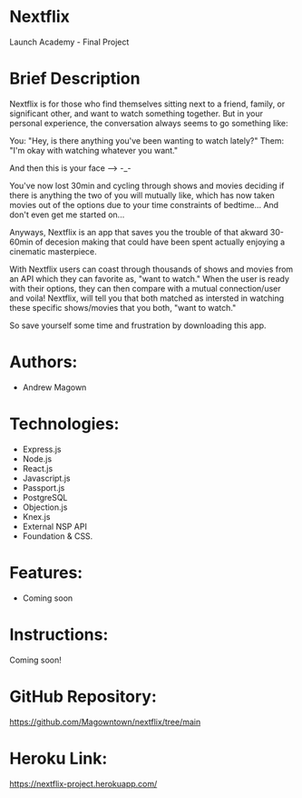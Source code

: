 # Nextflix
Launch Academy - Final Project

# Brief Description

Nextflix is for those who find themselves sitting next to a friend, family, or significant other,
and want to watch something together. But in your personal experience, the conversation always seems
to go something like:

You: "Hey, is there anything you've been wanting to watch lately?"
Them: "I'm okay with watching whatever you want."

And then this is your face --> -_-

You've now lost 30min and cycling through shows and movies deciding if there is anything the two of you will mutually like, 
which has now taken movies out of the options due to your time constraints of bedtime... And don't even get me started on...

Anyways, Nextflix is an app that saves you the trouble of that akward 30-60min of decesion making that could have
been spent actually enjoying a cinematic masterpiece.

With Nextflix users can coast through thousands of shows and movies from an API which they can favorite as, "want to watch." When 
the user is ready with their options, they can then compare with a mutual connection/user and voila! Nextflix, will
tell you that both matched as intersted in watching these specific shows/movies that you both, "want to watch."

So save yourself some time and frustration by downloading this app.

# Authors:
- Andrew Magown

# Technologies:

- Express.js
- Node.js
- React.js
- Javascript.js
- Passport.js
- PostgreSQL
- Objection.js
- Knex.js
- External NSP API
- Foundation & CSS.

# Features:

- Coming soon

# Instructions:

Coming soon!

# GitHub Repository:

https://github.com/Magowntown/nextflix/tree/main

# Heroku Link: 

https://nextflix-project.herokuapp.com/

